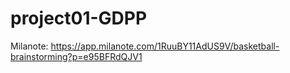 # project01-GDPP

Milanote: https://app.milanote.com/1RuuBY11AdUS9V/basketball-brainstorming?p=e95BFRdQJV1
